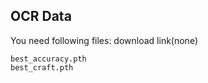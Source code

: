 ## OCR Data

You need following files:  download link(none)

```
best_accuracy.pth
best_craft.pth
```

